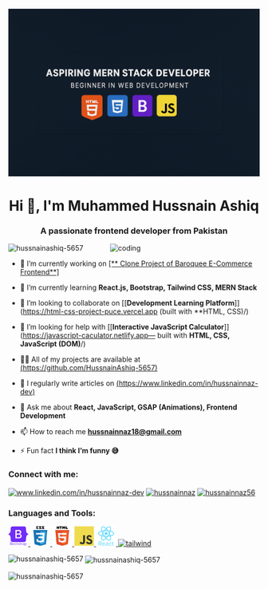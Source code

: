 ![logo](https://github.com/HussnainAshiq-5657/HussnainAshiq-5657/blob/main/Linkedin%20Banner.png)
<h1 align="center">Hi 👋, I'm Muhammed Hussnain Ashiq</h1>
<h3 align="center">A passionate frontend developer from Pakistan</h3>

<img align="right" alt="coding" width="300" src="https://media.licdn.com/dms/image/v2/D4D12AQEwYz74Mf7XKA/article-cover_image-shrink_600_2000/article-cover_image-shrink_600_2000/0/1677431973169?e=2147483647&v=beta&t=g-dw3FI3xdjJRFvnPlFM9vFqoXc5N3SxnW4jEuqG4o0" >


<p align="left"> <img src="https://komarev.com/ghpvc/?username=hussnainashiq-5657&label=Profile%20views&color=0e75b6&style=flat" alt="hussnainashiq-5657" /> </p>

- 🔭 I’m currently working on [[** Clone Project of Baroquee E-Commerce Frontend**]](https://baroquee-website.netlify.app/ (built with **HTML, CSS))

- 🌱 I’m currently learning ****React.js, Bootstrap, Tailwind CSS, MERN Stack****

- 👯 I’m looking to collaborate on [[**Development Learning Platform**]](https://html-css-project-puce.vercel.app (built with **HTML, CSS)/)

- 🤝 I’m looking for help with [[**Interactive JavaScript Calculator**]](https://javascript-caculator.netlify.app— built with **HTML, CSS, JavaScript (DOM)**/)

- 👨‍💻 All of my projects are available at [(https://github.com/HussnainAshiq-5657)]((https://github.com/HussnainAshiq-5657))

- 📝 I regularly write articles on [(https://www.linkedin.com/in/hussnainnaz-dev)]((https://www.linkedin.com/in/hussnainnaz-dev))

- 💬 Ask me about ****React, JavaScript, GSAP (Animations), Frontend Development****

- 📫 How to reach me ****hussnainnaz18@gmail.com****

- ⚡ Fun fact **I think I’m funny 😅**

<h3 align="left">Connect with me:</h3>
<p align="left">
<a href="https://linkedin.com/in/www.linkedin.com/in/hussnainnaz-dev" target="blank"><img align="center" src="https://raw.githubusercontent.com/rahuldkjain/github-profile-readme-generator/master/src/images/icons/Social/linked-in-alt.svg" alt="www.linkedin.com/in/hussnainnaz-dev" height="30" width="40" /></a>
<a href="https://kaggle.com/hussnainnaz" target="blank"><img align="center" src="https://raw.githubusercontent.com/rahuldkjain/github-profile-readme-generator/master/src/images/icons/Social/kaggle.svg" alt="hussnainnaz" height="30" width="40" /></a>
<a href="https://instagram.com/hussnainnaz56" target="blank"><img align="center" src="https://raw.githubusercontent.com/rahuldkjain/github-profile-readme-generator/master/src/images/icons/Social/instagram.svg" alt="hussnainnaz56" height="30" width="40" /></a>
</p>

<h3 align="left">Languages and Tools:</h3>
<p align="left"> <a href="https://getbootstrap.com" target="_blank" rel="noreferrer"> <img src="https://raw.githubusercontent.com/devicons/devicon/master/icons/bootstrap/bootstrap-plain-wordmark.svg" alt="bootstrap" width="40" height="40"/> </a> <a href="https://www.w3schools.com/css/" target="_blank" rel="noreferrer"> <img src="https://raw.githubusercontent.com/devicons/devicon/master/icons/css3/css3-original-wordmark.svg" alt="css3" width="40" height="40"/> </a> <a href="https://www.w3.org/html/" target="_blank" rel="noreferrer"> <img src="https://raw.githubusercontent.com/devicons/devicon/master/icons/html5/html5-original-wordmark.svg" alt="html5" width="40" height="40"/> </a> <a href="https://developer.mozilla.org/en-US/docs/Web/JavaScript" target="_blank" rel="noreferrer"> <img src="https://raw.githubusercontent.com/devicons/devicon/master/icons/javascript/javascript-original.svg" alt="javascript" width="40" height="40"/> </a> <a href="https://reactjs.org/" target="_blank" rel="noreferrer"> <img src="https://raw.githubusercontent.com/devicons/devicon/master/icons/react/react-original-wordmark.svg" alt="react" width="40" height="40"/> </a> <a href="https://tailwindcss.com/" target="_blank" rel="noreferrer"> <img src="https://www.vectorlogo.zone/logos/tailwindcss/tailwindcss-icon.svg" alt="tailwind" width="40" height="40"/> </a> </p>

<p><img align="left" src="https://github-readme-stats.vercel.app/api/top-langs?username=hussnainashiq-5657&show_icons=true&locale=en&layout=compact" alt="hussnainashiq-5657" /></p>

<p>&nbsp;<img align="center" src="https://github-readme-stats.vercel.app/api?username=hussnainashiq-5657&show_icons=true&locale=en" alt="hussnainashiq-5657" /></p>

<p><img align="center" src="https://github-readme-streak-stats.herokuapp.com/?user=hussnainashiq-5657&" alt="hussnainashiq-5657" /></p>
